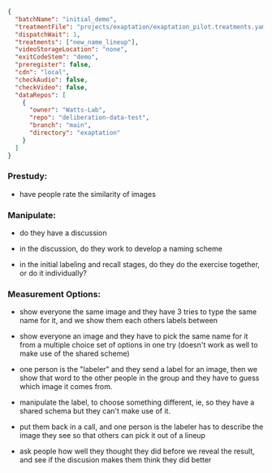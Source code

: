 ```json
{
  "batchName": "initial_demo",
  "treatmentFile": "projects/exaptation/exaptation_pilot.treatments.yaml",
  "dispatchWait": 1,
  "treatments": ["new_name_lineup"],
  "videoStorageLocation": "none",
  "exitCodeStem": "demo",
  "preregister": false,
  "cdn": "local",
  "checkAudio": false,
  "checkVideo": false,
  "dataRepos": [
    {
      "owner": "Watts-Lab",
      "repo": "deliberation-data-test",
      "branch": "main",
      "directory": "exaptation"
    }
  ]
}
```

### Prestudy:

- have people rate the similarity of images

### Manipulate:

- do they have a discussion
- in the discussion, do they work to develop a naming scheme

- in the initial labeling and recall stages, do they do the exercise together, or do it individually?

### Measurement Options:

- show everyone the same image and they have 3 tries to type the same name for it, and we show them each others labels between

- show everyone an image and they have to pick the same name for it from a multiple choice set of options in one try (doesn't work as well to make use of the shared scheme)

- one person is the "labeler" and they send a label for an image, then we show that word to the other people in the group and they have to guess which image it comes from.

- manipulate the label, to choose something different, ie, so they have a shared schema but they can't make use of it.

- put them back in a call, and one person is the labeler has to describe the image they see so that others can pick it out of a lineup

- ask people how well they thought they did before we reveal the result, and see if the discusion makes them think they did better
